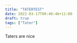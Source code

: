 ```yaml
---
title: "TATERTEST"
date: 2022-03-17T00:40:46+11:00
draft: true
tags: ["Tater"]
---
```

Taters are nice
